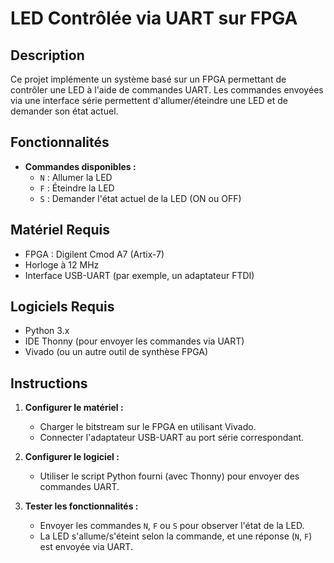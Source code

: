 # LED Contrôlée via UART sur FPGA

## Description
Ce projet implémente un système basé sur un FPGA permettant de contrôler une LED à l'aide de commandes UART.
Les commandes envoyées via une interface série permettent d'allumer/éteindre une LED et de demander son état actuel.

## Fonctionnalités
- **Commandes disponibles :**
  - `N` : Allumer la LED
  - `F` : Éteindre la LED
  - `S` : Demander l'état actuel de la LED (ON ou OFF)

## Matériel Requis
- FPGA : Digilent Cmod A7 (Artix-7)
- Horloge à 12 MHz
- Interface USB-UART (par exemple, un adaptateur FTDI)

## Logiciels Requis
- Python 3.x
- IDE Thonny (pour envoyer les commandes via UART)
- Vivado (ou un autre outil de synthèse FPGA)

## Instructions
1. **Configurer le matériel :**
   - Charger le bitstream sur le FPGA en utilisant Vivado.
   - Connecter l'adaptateur USB-UART au port série correspondant.

2. **Configurer le logiciel :**
   - Utiliser le script Python fourni (avec Thonny) pour envoyer des commandes UART.

3. **Tester les fonctionnalités :**
   - Envoyer les commandes `N`, `F` ou `S` pour observer l'état de la LED.
   - La LED s'allume/s'éteint selon la commande, et une réponse (`N`, `F`) est envoyée via UART.

